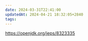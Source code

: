 ```yaml
---
date: 2024-03-31T22:41:00
updatedAt: 2024-04-21 18:32:05+2840
tags: 
---
```

https://openjdk.org/jeps/8323335
